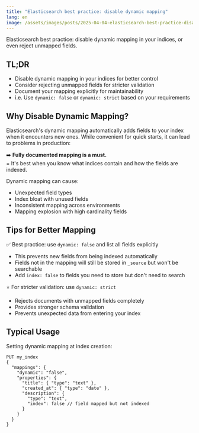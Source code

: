 ```yaml
---
title: "Elasticsearch best practice: disable dynamic mapping"
lang: en
image: /assets/images/posts/2025-04-04-elasticsearch-best-practice-disable-dynamic-mapping/dynamic_mapping.png
---
```


Elasticsearch best practice: disable dynamic mapping in your indices, or even reject unmapped fields.

## TL;DR

- Disable dynamic mapping in your indices for better control
- Consider rejecting unmapped fields for stricter validation
- Document your mapping explicitly for maintainability
- i.e. Use `dynamic: false` or `dynamic: strict` based on your requirements

## Why Disable Dynamic Mapping?

Elasticsearch's dynamic mapping automatically adds fields to your index when it encounters new ones. While convenient for quick starts, it can lead to problems in production:

➡️ **Fully documented mapping is a must.**  
= It's best when you know what indices contain and how the fields are indexed.

Dynamic mapping can cause:
- Unexpected field types
- Index bloat with unused fields
- Inconsistent mapping across environments
- Mapping explosion with high cardinality fields

## Tips for Better Mapping

✅ Best practice: use `dynamic: false` and list all fields explicitly
- This prevents new fields from being indexed automatically
- Fields not in the mapping will still be stored in `_source` but won't be searchable
- Add `index: false` to fields you need to store but don't need to search

⭐ For stricter validation: use `dynamic: strict`
- Rejects documents with unmapped fields completely
- Provides stronger schema validation
- Prevents unexpected data from entering your index

## Typical Usage

Setting dynamic mapping at index creation:

```
PUT my_index
{
  "mappings": {
    "dynamic": "false",
    "properties": {
      "title": { "type": "text" },
      "created_at": { "type": "date" },
      "description": { 
        "type": "text", 
        "index": false // field mapped but not indexed
      }
    }
  }
}
```